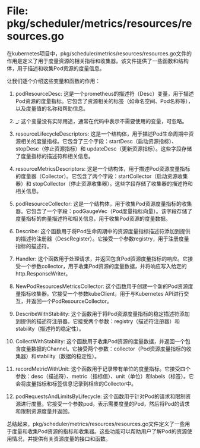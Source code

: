 # File: pkg/scheduler/metrics/resources/resources.go

在kubernetes项目中，pkg/scheduler/metrics/resources/resources.go文件的作用是定义了用于度量资源的相关指标和收集器。该文件提供了一些函数和结构体，用于描述和收集Pod资源的度量信息。

让我们逐个介绍这些变量和函数的作用：

1. podResourceDesc: 这是一个prometheus的描述符（Desc）变量，用于描述Pod资源的度量指标。它包含了资源相关的标签（如命名空间、Pod名称等），以及度量值的名称和帮助信息。

2. _: 这个变量没有实际用途，通常在代码中表示不需要使用的变量，可忽略。

3. resourceLifecycleDescriptors: 这是一个结构体，用于描述Pod生命周期中资源相关的度量指标。它包含了三个字段：startDesc（启动资源指标）、stopDesc（停止资源指标）和 updateDesc（更新资源指标）。这些字段存储了度量指标的描述符和相关信息。

4. resourceMetricsDescriptors: 这是一个结构体，用于描述Pod资源度量指标的度量器（Collector）。它包含了两个字段：startCollector（启动资源收集器）和 stopCollector（停止资源收集器）。这些字段存储了收集器的描述符和相关信息。

5. podResourceCollector: 这是一个结构体，用于收集Pod资源度量指标的收集器。它包含了一个字段：podGaugeVec（Pod度量指标向量）。该字段存储了度量指标的向量描述符和相关信息，用于收集Pod资源的度量数据。

6. Describe: 这个函数用于将Pod生命周期中的资源度量指标描述符添加到提供的描述符注册器（DescRegister）。它接受一个参数registry，用于注册度量指标的描述符。

7. Handler: 这个函数用于处理请求，并返回包含Pod资源度量指标的响应。它接受一个参数collector，用于收集Pod资源的度量数据，并将响应写入给定的http.ResponseWriter。

8. NewPodResourcesMetricsCollector: 这个函数用于创建一个新的Pod资源度量指标收集器。它接受一个参数kubeClient，用于与Kubernetes API进行交互，并返回一个PodResourceCollector。

9. DescribeWithStability: 这个函数用于将Pod资源度量指标的稳定描述符添加到提供的描述符注册器。它接受两个参数：registry（描述符注册器）和stability（描述符的稳定性）。

10. CollectWithStability: 这个函数用于收集Pod资源的度量数据，并返回一个包含度量数据的Channel。它接受两个参数：collector（Pod资源度量指标的收集器）和stability（数据的稳定性）。

11. recordMetricWithUnit: 这个函数用于记录带有单位的度量指标。它接受四个参数：desc（描述符）、metric（指标值）、unit（单位）和labels（标签）。它会将度量指标和标签信息记录到相应的Collector中。

12. podRequestsAndLimitsByLifecycle: 这个函数用于针对Pod的请求和限制资源进行度量。它接受一个参数pod，表示需要度量的Pod，然后将Pod的请求和限制资源度量并返回。

总结起来，pkg/scheduler/metrics/resources/resources.go文件定义了一些用于度量和收集Pod资源的指标和收集器。这些功能可以帮助用户了解Pod的资源使用情况，并提供有关资源度量的接口和函数。

